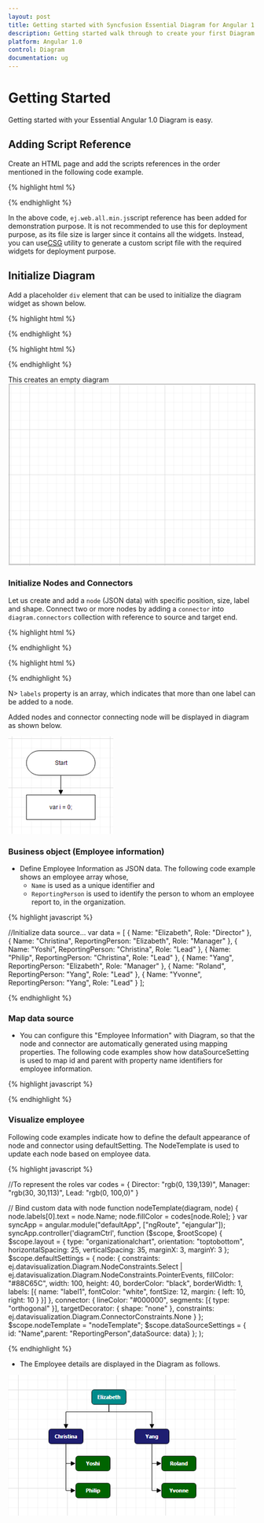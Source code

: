 ```yaml
---
layout: post
title: Getting started with Syncfusion Essential Diagram for Angular 1.0
description: Getting started walk through to create your first Diagram and Organizational Chart Diagram.
platform: Angular 1.0
control: Diagram
documentation: ug
---
```


# Getting Started

Getting started with your Essential Angular 1.0 Diagram is easy.

## Adding Script Reference

Create an HTML page and add the scripts references in the order mentioned in the following code example.

{% highlight html %}

<!DOCTYPE html>
<html ng-app="defaultApp">
   <head>
    <link rel="stylesheet" href="http://cdn.syncfusion.com/14.3.0.49/js/web/bootstrap-  theme/ej.web.all.min.css" />
    <script src="https://code.jquery.com/jquery-3.0.0.min.js"></script>
    <script src="http://cdn.syncfusion.com/js/assets/external/jsrender.min.js" type="text/javascript"></script>
    <script src="https://ajax.aspnetcdn.com/ajax/jquery.validate/1.14.0/jquery.validate.min.js"></script>
    <script src="https://code.angularjs.org/1.4.0-rc.2/angular.min.js"></script>
    <script src="http://cdn.syncfusion.com/14.3.0.49/js/web/ej.web.all.min.js" type="text/javascript"></script>
    <script src="http://js.syncfusion.com/demos/web/scripts/xljsondata.js" type="text/javascript"></script>
    <script src="https://code.angularjs.org/1.4.0-rc.2/angular-route.min.js"></script>
    <script src="http://cdn.syncfusion.com/14.3.0.49/js/common/ej.widget.angular.min.js"></script>
   </head>
   <body>
   </body>
</html>

{% endhighlight %}

In the above code, `ej.web.all.min.js`script reference has been added for demonstration purpose. It is not recommended to use this for deployment purpose, as its file size is larger since it contains all the widgets. Instead, you can use[CSG](http://csg.syncfusion.com/# "") utility to generate a custom script file with the required widgets for deployment purpose.

## Initialize Diagram

Add a placeholder `div` element that can be used to initialize the diagram widget as shown below.

{% highlight html %}

<!DOCTYPE html>
<html ng-app="defaultApp">  
    <body ng-controller="diagramCtrl">
          <ej-diagram id="diagramCore"  e-height="600px" e-width="100%"></ej-diagram>
    </body>
</html>

{% endhighlight %}

{% highlight html %}

<!DOCTYPE html>
<html>    
   <body>
      <script>
      var syncApp = angular.module("defaultApp", ["ngRoute", "ejangular"]);
      syncApp.controller('diagramCtrl', function ($scope,$rootScope) {
      });
      </script>
    </body>
</html>

{% endhighlight %}

This creates an empty diagram
![](/angular-1/Diagram/Getting-Started_images/Getting-Started_img1.png)

### Initialize Nodes and Connectors

Let us create and add a `node` (JSON data) with specific position, size, label and shape. Connect two or more nodes by adding a `connector` into `diagram.connectors` collection with reference to source and target end.

{% highlight html %}

<!DOCTYPE html>
<html ng-app="defaultApp">  
    <body ng-controller="diagramCtrl">
          <ej-diagram id="diagramCore" e-height="600px" e-width="100%" e-nodes="nodes" e-connectors="connectors"></ej-diagram>
    </body>
</html>

{% endhighlight %}

{% highlight html %}

<!DOCTYPE html>
<html>    
   <body>
      <script>
var nodes = [{
    // Unique name for the node
    name: "Start",
    // Position of the node
    offsetX: 300,
    offsetY: 50,
    // Size of the node
    width: 140,
    height: 50,
    // Text(label) added to the node
    labels: [{
        text: "Start"
    }],
    // Shape for the node
    type: "flow",
    shape: "terminator"
},
{
	name: "Init", 
    offsetX: 300, 
    offsetY: 140,
    width: 140, 
    height: 50,
	labels: [{ 
        text: "var i = 0;" 
    }], 
    type: "flow",
    shape: "process"
	}
];
var connectors = [{
	// Unique name for the connector
	name: "connector1",

	// Source and Target node's name to which connector needs to be connected.
	sourceNode: "Start",
	targetNode: "Init",

	// An empty orthogonal segment
	segments: [{ type: "orthogonal" }]
}];
var syncApp = angular.module("defaultApp", ["ngRoute", "ejangular"]);
syncApp.controller('diagramCtrl', function ($scope, $rootScope) {
    $scope.nodes = nodes;
    $scope.connectors = connectors;
});
        </script>
    </body>
</html>

{% endhighlight %}

N> `labels` property is an array, which indicates that more than one label can be added to a node.

Added nodes and connector connecting node will be displayed in diagram as shown below.

![](/angular-1/Diagram/Getting-Started_images/Getting-Started_img3.png)

### Business object (Employee information)

* Define Employee Information as JSON data. The following code example shows an employee array whose,
	* `Name` is used as a unique identifier and
	* `ReportingPerson` is used to identify the person to whom an employee report to, in the organization.

{% highlight javascript %}

//Initialize data source...
var data = [
	{ Name: "Elizabeth", Role: "Director" },
	{ Name: "Christina", ReportingPerson: "Elizabeth", Role: "Manager" },
	{ Name: "Yoshi", ReportingPerson: "Christina", Role: "Lead" },
	{ Name: "Philip", ReportingPerson: "Christina", Role: "Lead" },
	{ Name: "Yang", ReportingPerson: "Elizabeth", Role: "Manager" },
	{ Name: "Roland", ReportingPerson: "Yang", Role: "Lead" },
	{ Name: "Yvonne", ReportingPerson: "Yang", Role: "Lead" }
];

{% endhighlight %}

### Map data source

* You can configure this "Employee Information" with Diagram, so that the node and connector are automatically generated using mapping properties. The following code examples show how dataSourceSetting is used to map id and parent with property name identifiers for employee information.

{% highlight javascript %}

<ej-diagram id="diagram" e-height="450px"
                            e-layout-type="layout.type"
                            e-layout-orientation="layout.orientation"
                            e-layout-horizontalspacing="layout.horizontalSpacing"
                            e-layout-verticalspacing="layout.verticalSpacing"
                            e-layout-marginx="layout.marginX"
                            e-layout-marginy="layout.marginY"
                            e-nodetemplate="nodeTemplate"
                            e-datasourcesettings-datasource="dataSourceSettings.dataSource"
                            e-datasourcesettings-parent="dataSourceSettings.parent"
                            e-datasourcesettings-id="dataSourceSettings.id"
                            e-datasourcesettings-root="dataSourceSettings.root"
                            e-defaultsettings-node="defaultSettings.node"
                            e-defaultsettings-connector="defaultSettings.connector">
                </ej-diagram>

{% endhighlight %}

### Visualize employee

Following code examples indicate how to define the default appearance of node and connector using defaultSetting. The NodeTemplate is used to update each node based on employee data.

{% highlight javascript %}

//To represent the roles
var codes = {
	Director: "rgb(0, 139,139)",
	Manager: "rgb(30, 30,113)",
	Lead: "rgb(0, 100,0)"
}

// Bind custom data with node
function nodeTemplate(diagram, node) {
	node.labels[0].text = node.Name;
	node.fillColor = codes[node.Role];
}
var syncApp = angular.module("defaultApp", ["ngRoute", "ejangular"]);
syncApp.controller('diagramCtrl', function ($scope, $rootScope) {
    $scope.layout = {
        type: "organizationalchart", orientation: "toptobottom", horizontalSpacing: 25, verticalSpacing: 35,
        marginX: 3, marginY: 3
    };
    $scope.defaultSettings = {
        node: {
            constraints: ej.datavisualization.Diagram.NodeConstraints.Select | ej.datavisualization.Diagram.NodeConstraints.PointerEvents, fillColor: "#88C65C", width: 100,
            height: 40, borderColor: "black", borderWidth: 1, labels: [{ name: "label1", fontColor: "white", fontSize: 12, margin: { left: 10, right: 10 } }]
        },
        connector: {
            lineColor: "#000000", segments: [{ type: "orthogonal" }], targetDecorator: { shape: "none" },
            constraints: ej.datavisualization.Diagram.ConnectorConstraints.None
        }
    };
    $scope.nodeTemplate = "nodeTemplate";
    $scope.dataSourceSettings = { id: "Name",parent: "ReportingPerson",dataSource: data}
    };
);

{% endhighlight %}

* The Employee details are displayed in the Diagram as follows.

![](/angular-1/Diagram/Getting-Started_images/Getting-Started_img5.png)

